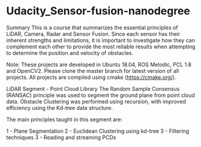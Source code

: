 # Udacity_Sensor-fusion-nanodegree

Summary
This is a course that summarizes the essential principles of LiDAR, Camera, Radar and Sensor Fusion. Since each sensor has their inherent strengths and limitations, it is important to investigate how they can complement each other to provide the most reliable results when attempting to determine the position and velocity of obstacles.

Note: These projects are developed in Ubuntu 18.04, ROS Melodic, PCL 1.8 and OpenCV2. Please clone the master branch for latest version of all projects. All projects are compiled using cmake (https://cmake.org/).

LiDAR Segment - Point Cloud Library
The Random Sample Consensus (RANSAC) principle was used to segment the ground plane from point cloud data. Obstacle Clustering was performed using recursion, with improved efficiency using the Kd-tree data structure.

The main principles taught in this segment are:

1 - Plane Segmentation
2 - Euclidean Clustering using kd-tree
3 - Filtering techniques
3 - Reading and streaming PCDs

